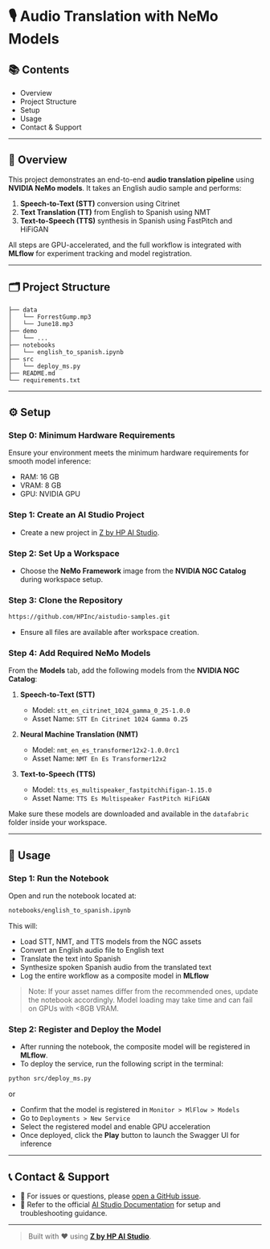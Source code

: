 # 🎙️ Audio Translation with NeMo Models

## 📚 Contents

- Overview  
- Project Structure  
- Setup  
- Usage  
- Contact & Support

---

## 🧠 Overview

This project demonstrates an end-to-end **audio translation pipeline** using **NVIDIA NeMo models**. It takes an English audio sample and performs:

1. **Speech-to-Text (STT)** conversion using Citrinet  
2. **Text Translation (TT)** from English to Spanish using NMT  
3. **Text-to-Speech (TTS)** synthesis in Spanish using FastPitch and HiFiGAN  

All steps are GPU-accelerated, and the full workflow is integrated with **MLflow** for experiment tracking and model registration.

---

## 🗂 Project Structure

```
├── data
│   └── ForrestGump.mp3
│   └── June18.mp3
├── demo
│   └── ...
├── notebooks
│   └── english_to_spanish.ipynb
├── src
│   └── deploy_ms.py
├── README.md
└── requirements.txt
```

---

## ⚙️ Setup

### Step 0: Minimum Hardware Requirements

Ensure your environment meets the minimum hardware requirements for smooth model inference:

- RAM: 16 GB  
- VRAM: 8 GB  
- GPU: NVIDIA GPU

### Step 1: Create an AI Studio Project

- Create a new project in [Z by HP AI Studio](https://zdocs.datascience.hp.com/docs/aistudio/overview).

### Step 2: Set Up a Workspace

- Choose the **NeMo Framework** image from the **NVIDIA NGC Catalog** during workspace setup.

### Step 3: Clone the Repository

```bash
https://github.com/HPInc/aistudio-samples.git
```

- Ensure all files are available after workspace creation.

### Step 4: Add Required NeMo Models

From the **Models** tab, add the following models from the **NVIDIA NGC Catalog**:

1. **Speech-to-Text (STT)**  
   - Model: `stt_en_citrinet_1024_gamma_0_25-1.0.0`  
   - Asset Name: `STT En Citrinet 1024 Gamma 0.25`

2. **Neural Machine Translation (NMT)**  
   - Model: `nmt_en_es_transformer12x2-1.0.0rc1`  
   - Asset Name: `NMT En Es Transformer12x2`

3. **Text-to-Speech (TTS)**  
   - Model: `tts_es_multispeaker_fastpitchhifigan-1.15.0`  
   - Asset Name: `TTS Es Multispeaker FastPitch HiFiGAN`

Make sure these models are downloaded and available in the `datafabric` folder inside your workspace.

---

## 🚀 Usage

### Step 1: Run the Notebook

Open and run the notebook located at:

```bash
notebooks/english_to_spanish.ipynb
```

This will:

- Load STT, NMT, and TTS models from the NGC assets  
- Convert an English audio file to English text  
- Translate the text into Spanish  
- Synthesize spoken Spanish audio from the translated text  
- Log the entire workflow as a composite model in **MLflow**

> Note: If your asset names differ from the recommended ones, update the notebook accordingly. Model loading may take time and can fail on GPUs with <8GB VRAM.

### Step 2: Register and Deploy the Model

- After running the notebook, the composite model will be registered in **MLflow**.  
- To deploy the service, run the following script in the terminal:

```bash
python src/deploy_ms.py
```
or

- Confirm that the model is registered in `Monitor > MlFlow > Models`  
- Go to `Deployments > New Service`  
- Select the registered model and enable GPU acceleration  
- Once deployed, click the **Play** button to launch the Swagger UI for inference

---

## 📞 Contact & Support

- 💬 For issues or questions, please [open a GitHub issue](https://github.com/HPInc/aistudio-samples/issues).  
- 📘 Refer to the official [AI Studio Documentation](https://zdocs.datascience.hp.com/docs/aistudio/overview) for setup and troubleshooting guidance.

---

> Built with ❤️ using [**Z by HP AI Studio**](https://zdocs.datascience.hp.com/docs/aistudio/overview).
